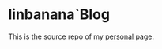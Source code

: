 # linbanana`Blog

This is the source repo of my [personal page](https://linbanana.github.io/linbananaBlog/).
